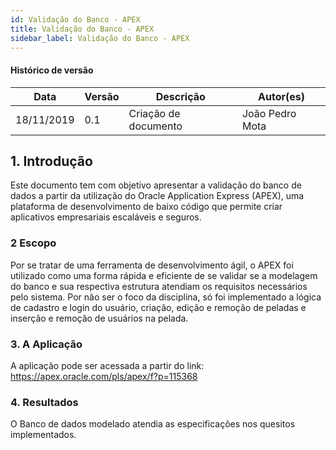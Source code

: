 ```yaml
---
id: Validação do Banco - APEX
title: Validação do Banco - APEX
sidebar_label: Validação do Banco - APEX
---
```


#### Histórico de versão

| Data       | Versão | Descrição            | Autor(es)       |
| ---------- | ------ | -------------------- | --------------- |
| 18/11/2019 | 0.1 | Criação de documento | João Pedro Mota|

## 1. Introdução

Este documento tem com objetivo apresentar a validação do banco de dados a partir da utilização do Oracle Application Express (APEX),
uma plataforma de desenvolvimento de baixo código que permite criar aplicativos empresariais escaláveis e seguros.

### 2 Escopo

Por se tratar de uma ferramenta de desenvolvimento ágil, o APEX foi utilizado como uma forma rápida e eficiente de se validar se a
modelagem do banco e sua respectiva estrutura atendiam os requisitos necessários pelo sistema. Por não ser o foco da disciplina,
só foi implementado a lógica de cadastro e login do usuário, criação, edição e remoção de peladas e inserção e remoção de usuários na pelada.  
### 3. A Aplicação

A aplicação pode ser acessada a partir do link: https://apex.oracle.com/pls/apex/f?p=115368

### 4. Resultados

O Banco de dados modelado atendia as especificações nos quesitos implementados.
